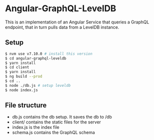 # Angular-GraphQL-LevelDB

This is an implementation of an Angular Service that queries a GraphQL endpoint, that in turn pulls data from a LevelDB instance.

## Setup

```sh
$ nvm use v7.10.0 # install this version
$ cd angular-graphql-leveldb
$ yarn install
$ cd client
$ yarn install
$ ng build --prod
$ cd ..
$ node ./db.js # setup leveldb
$ node index.js
```

## File structure

  - db.js contains the db setup. It saves the db to /db
  - client/ contains the static files for the server
  - index.js is the index file
  - schema.js contains the GraphQL schema
